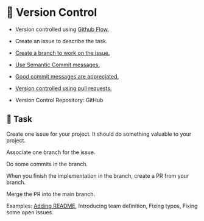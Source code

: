 :wave: Version Control
====

- Version controlled using [Github Flow.](https://medium.com/@patrickporto/4-branching-workflows-for-git-30d0aaee7bf)

- Create an issue to describe the task.

- [Create a branch to work on the issue.](https://docs.github.com/en/issues/tracking-your-work-with-issues/creating-a-branch-for-an-issue)

- [Use Semantic Commit messages.](https://gist.github.com/joshbuchea/6f47e86d2510bce28f8e7f42ae84c716)

- [Good commit messages are appreciated.](https://www.freecodecamp.org/news/how-to-write-better-git-commit-messages/)

- [Version controlled using pull requests.](https://docs.github.com/en/pull-requests/collaborating-with-pull-requests/proposing-changes-to-your-work-with-pull-requests/creating-a-pull-request)

- Version Control Repository: GitHub


## 👷 Task

Create one issue for your project. It should do something valuable to your project.

Associate one branch for the issue.

Do some commits in the branch.

When you finish the implementation in the branch, create a PR from your branch.

Merge the PR into the main branch.

Examples: [Adding README](https://github.com/persapiens-classes/ifrn-ria-example/issues/1), Introducing team definition, Fixing typos, Fixing some open issues.
